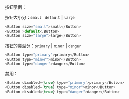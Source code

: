 按钮示例：

按钮大小分：`small` | `default` | `large`

```js
<Button size="small">small</Button>
<Button >default</Button> 
<Button size="large">large</Button> 
```

按钮的类型分：`primary` | `minor` | `danger`

```js
<Button type="primary">primary</Button>
<Button type="minor">minor</Button>
<Button type="danger">danger</Button>
```

禁用：
```js
<Button disabled={true} type="primary">primary</Button>
<Button disabled={true} type="minor">minor</Button>
<Button disabled={true} type="danger">danger</Button>
```
